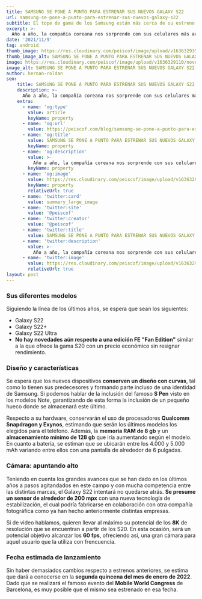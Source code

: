 ```yaml
---
title: SAMSUNG SE PONE A PUNTO PARA ESTRENAR SUS NUEVOS GALAXY S22
url: samsung-se-pone-a-punto-para-estrenar-sus-nuevos-galaxy-s22
subtitle: El tope de gama de los Samsung están más cerca de su estreno. Todas las novedades y características que ofrecerán los nuevos dispositivos.
excerpt: >-
  Año a año, la compañía coreana nos sorprende con sus celulares más avanzados. Hoy hablaremos de la serie S, su gama top, con los nuevos S22 y S22 Ultra.
date: '2021/11/9'
tag: android
thumb_image: https://res.cloudinary.com/peiscof/image/upload/v1636329359/november-2021/Portada_hgnigm.jpg
thumb_image_alt: SAMSUNG SE PONE A PUNTO PARA ESTRENAR SUS NUEVOS GALAXY S22
image: https://res.cloudinary.com/peiscof/image/upload/v1636329110/november-2021/Principal_lgmrmb.jpg
image_alt: SAMSUNG SE PONE A PUNTO PARA ESTRENAR SUS NUEVOS GALAXY S22
author: hernan-roldan
seo:
    title: SAMSUNG SE PONE A PUNTO PARA ESTRENAR SUS NUEVOS GALAXY S22
    description: >-
      Año a año, la compañía coreana nos sorprende con sus celulares más avanzados, si no con una gama intermedia que brinda buenos rendimientos para los usuarios. Hoy hablaremos de la serie S, su gama top, con los nuevos S22 y S22 Ultra.
    extra:
      - name: 'og:type'
        value: article
        keyName: property
      - name: 'og:url'
        value: https://peiscof.com/blog/samsung-se-pone-a-punto-para-estrenar-sus-nuevos-galaxy-s22
      - name: 'og:title'
        value: SAMSUNG SE PONE A PUNTO PARA ESTRENAR SUS NUEVOS GALAXY S22
        keyName: property
      - name: 'og:description'
        value: >-
          Año a año, la compañía coreana nos sorprende con sus celulares más avanzados, si no con una gama intermedia que brinda buenos rendimientos para los usuarios. Hoy hablaremos de la serie S, su gama top, con los nuevos S22 y S22 Ultra.
        keyName: property
      - name: 'og:image'
        value: https://res.cloudinary.com/peiscof/image/upload/v1636329110/november-2021/Principal_lgmrmb.jpg
        keyName: property
        relativeUrl: true
      - name: 'twitter:card'
        value: summary_large_image
      - name: 'twitter:site'
        value: '@peiscof'
      - name: 'twitter:creator'
        value: '@peiscof'
      - name: 'twitter:title'
        value: SAMSUNG SE PONE A PUNTO PARA ESTRENAR SUS NUEVOS GALAXY S22
      - name: 'twitter:description'
        value: >-
          Año a año, la compañía coreana nos sorprende con sus celulares más avanzados, si no con una gama intermedia que brinda buenos rendimientos para los usuarios. Hoy hablaremos de la serie S, su gama top, con los nuevos S22 y S22 Ultra.
      - name: 'twitter:image'
        value: https://res.cloudinary.com/peiscof/image/upload/v1636329110/november-2021/Principal_lgmrmb.jpg
        relativeUrl: true
layout: post
---
```


### Sus diferentes modelos

Siguiendo la línea de los últimos años, se espera que sean los siguientes:
- Galaxy S22
- Galaxy S22+
- Galaxy S22 Ultra
- **No hay novedades aún respecto a una edición FE "Fan Edition"** similar a la que ofrece la gama S20 con un precio económico sin resignar rendimiento.

### Diseño y características

Se espera que los nuevos dispositivos **conserven un diseño con curvas**, tal como lo tienen sus predecesores y formando parte incluso de una identidad de Samsung. Si podemos hablar de la inclusión del famoso **S Pen** visto en los modelos Note, garantizando de esta forma la inclusión de un pequeño hueco donde se almacenará este último.

Respecto a su hardware, conservarán el uso de procesadores **Qualcomm Snapdragon y Exynos**, estimando que serán los últimos modelos los elegidos para el teléfono. Además, la **memoria RAM de 8 gb** y un **almacenamiento mínimo de 128 gb** que iría aumentando según el modelo. En cuanto a batería, se estiman que se ubicarán entre los 4.000 y 5.000 mAh variando entre ellos con una pantalla de alrededor de 6 pulgadas.

### Cámara: apuntando alto

Teniendo en cuenta los grandes avances que se han dado en los últimos años a pasos agitandados en este campo y con mucha competencia entre las distintas marcas, el Galaxy S22 intentará no quedarse atrás. **Se presume un sensor de alrededor de 200 mpx** con una nueva tecnología de estabilización, el cual podría fabricarse en colaboración con otra compañía fotográfica como ya han hecho anteriormente distintas empresas.

Si de video hablamos, quieren llevar al máximo su potencial de los **8K** de resolución que se encuentran a partir de los S20. En esta ocasión, será un potencial objetivo alcanzar los **60 fps**, ofreciendo así, una gran cámara para aquel usuario que la utiliza con frencuencia.

### Fecha estimada de lanzamiento

Sin haber demasiados cambios respecto a estrenos anteriores, se estima que dará a conocerse en la **segunda quincena del mes de enero de 2022**. Dado que se realizará el famoso evento del **Mobile World Congress** de Barcelona, es muy posible que el mismo sea estrenado en esa fecha.
